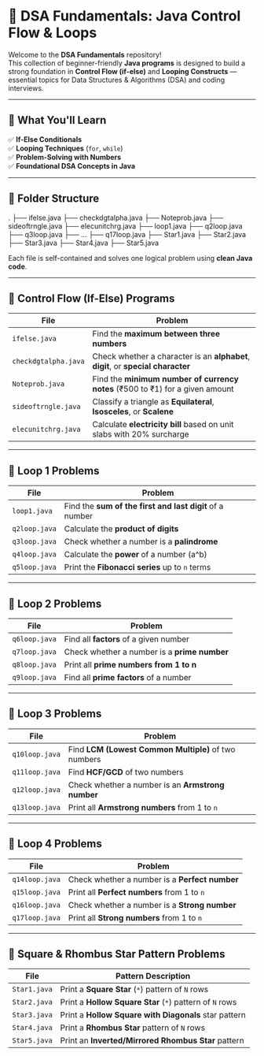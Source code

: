 # 📘 **DSA Fundamentals: Java Control Flow & Loops**

Welcome to the **DSA Fundamentals** repository!  
This collection of beginner-friendly **Java programs** is designed to build a strong foundation in **Control Flow (if-else)** and **Looping Constructs** — essential topics for Data Structures & Algorithms (DSA) and coding interviews.

---

## 🧠 **What You'll Learn**

✅ **If-Else Conditionals**  
✅ **Looping Techniques** (`for`, `while`)  
✅ **Problem-Solving with Numbers**  
✅ **Foundational DSA Concepts in Java**

---

## 📁 **Folder Structure**


.
├── ifelse.java
├── checkdgtalpha.java
├── Noteprob.java
├── sideoftrngle.java
├── elecunitchrg.java
├── loop1.java
├── q2loop.java
├── q3loop.java
├── ...
├── q17loop.java
├── Star1.java
├── Star2.java
├── Star3.java
├── Star4.java
├── Star5.java

Each file is self-contained and solves one logical problem using **clean Java code**.

---

## 🔹 **Control Flow (If-Else) Programs**

| File | Problem |
|------|---------|
| `ifelse.java` | Find the **maximum between three numbers** |
| `checkdgtalpha.java` | Check whether a character is an **alphabet**, **digit**, or **special character** |
| `Noteprob.java` | Find the **minimum number of currency notes** (₹500 to ₹1) for a given amount |
| `sideoftrngle.java` | Classify a triangle as **Equilateral**, **Isosceles**, or **Scalene** |
| `elecunitchrg.java` | Calculate **electricity bill** based on unit slabs with 20% surcharge |

---

## 🔹 **Loop 1 Problems**

| File | Problem |
|------|---------|
| `loop1.java` | Find the **sum of the first and last digit** of a number |
| `q2loop.java` | Calculate the **product of digits** |
| `q3loop.java` | Check whether a number is a **palindrome** |
| `q4loop.java` | Calculate the **power** of a number (a^b) |
| `q5loop.java` | Print the **Fibonacci series** up to `n` terms |

---

## 🔹 **Loop 2 Problems**

| File | Problem |
|------|---------|
| `q6loop.java` | Find all **factors** of a given number |
| `q7loop.java` | Check whether a number is a **prime number** |
| `q8loop.java` | Print all **prime numbers from 1 to n** |
| `q9loop.java` | Find all **prime factors** of a number |

---

## 🔹 **Loop 3 Problems**

| File | Problem |
|------|---------|
| `q10loop.java` | Find **LCM (Lowest Common Multiple)** of two numbers |
| `q11loop.java` | Find **HCF/GCD** of two numbers |
| `q12loop.java` | Check whether a number is an **Armstrong number** |
| `q13loop.java` | Print all **Armstrong numbers** from 1 to `n` |

---

## 🔹 **Loop 4 Problems**

| File | Problem |
|------|---------|
| `q14loop.java` | Check whether a number is a **Perfect number** |
| `q15loop.java` | Print all **Perfect numbers** from 1 to `n` |
| `q16loop.java` | Check whether a number is a **Strong number** |
| `q17loop.java` | Print all **Strong numbers** from 1 to `n` |

---

## 🌟 Square & Rhombus Star Pattern Problems

| File        | Pattern Description                                      |
|-------------|----------------------------------------------------------|
| `Star1.java` | Print a **Square Star** (`*`) pattern of `N` rows         |
| `Star2.java` | Print a **Hollow Square Star** (`*`) pattern of `N` rows  |
| `Star3.java` | Print a **Hollow Square with Diagonals** star pattern     |
| `Star4.java` | Print a **Rhombus Star** pattern of `N` rows              |
| `Star5.java` | Print an **Inverted/Mirrored Rhombus Star** pattern       |

